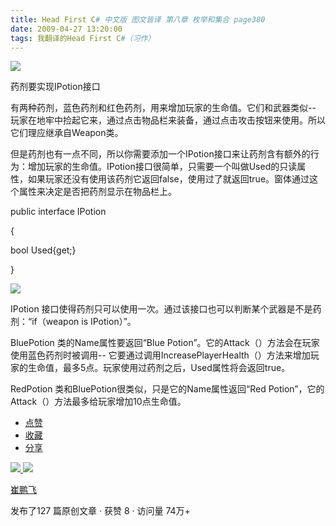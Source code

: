 ```yaml
---
title: Head First C# 中文版 图文皆译 第八章 枚举和集合 page380
date: 2009-04-27 13:20:00
tags: 我翻译的Head First C#（习作）
---
```

![](https://p-blog.csdn.net/images/p_blog_csdn_net/cuipengfei1/EntryImages/20090427/2009-04-27_13-02-54.jpg)

药剂要实现IPotion接口

  

有两种药剂，蓝色药剂和红色药剂，用来增加玩家的生命值。它们和武器类似--
玩家在地牢中捡起它来，通过点击物品栏来装备，通过点击攻击按钮来使用。所以它们理应继承自Weapon类。

  

但是药剂也有一点不同，所以你需要添加一个IPotion接口来让药剂含有额外的行为：增加玩家的生命值。IPotion接口很简单，只需要一个叫做Used的只读属
性，如果玩家还没有使用该药剂它返回false，使用过了就返回true。窗体通过这个属性来决定是否把药剂显示在物品栏上。

  

public interface IPotion

{

bool Used{get;}

}

  

![](https://p-blog.csdn.net/images/p_blog_csdn_net/cuipengfei1/EntryImages/20090427/2009-04-27_13-14-28.jpg)

IPotion  接口使得药剂只可以使用一次。通过该接口也可以判断某个武器是不是药剂：“if（weapon is IPotion）”。

  

BluePotion  类的Name属性要返回“Blue Potion”。它的Attack（）方法会在玩家使用蓝色药剂时被调用--
它要通过调用IncreasePlayerHealth（）方法来增加玩家的生命值，最多5点。玩家使用过药剂之后，Used属性将会返回true。

  

RedPotion  类和BluePotion很类似，只是它的Name属性返回“Red Potion”，它的Attack（）方法最多给玩家增加10点生命值。

  * [ 点赞  ](javascript:;)
  * [ 收藏  ](javascript:;)
  * [ 分享 ](javascript:;)

[ ![](https://profile.csdnimg.cn/5/2/5/3_cuipengfei1)
![](https://g.csdnimg.cn/static/user-reg-year/1x/11.png)
](https://blog.csdn.net/cuipengfei1)

[ 崔鹏飞 ](https://blog.csdn.net/cuipengfei1)

发布了127 篇原创文章  ·  获赞 8  ·  访问量 74万+

